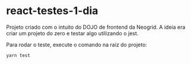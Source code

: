 # react-testes-1-dia

Projeto criado com o intuito do DOJO de frontend da Neogrid.
A ideia era criar um projeto do zero e testar algo utilizando o jest.

Para rodar o teste, execute o comando na raiz do projeto:

```
yarn test
```
